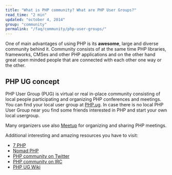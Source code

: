 ```yaml
---
title: "What is PHP community? What are PHP User Groups?"
read_time: "2 min"
updated: "october 4, 2014"
group: "community"
permalink: "/faq/community/php-user-groups/"
---
```


One of main advantages of using PHP is its **awesome**, large and diverse community behind it. Community consists of at the same time
PHP libraries, frameworks, CMSes and other PHP applications and on the other hand great open minded people that are connected with
each other one way or the other.

## PHP UG concept

PHP User Group (PUG) is virtual or real in-place community consisting of local people participating and organizing PHP conferences and meetings. You
can find your local user group at [PHP.ug][php-ug]. In case there is no local PHP User Group near you find some friends interested in PHP and start your own local
usergroup.

Many organizers use also [Meetup](http://www.meetup.com/) for organizing and sharing PHP meetings.

Additional interesting and amazing resources you have to visit:

* [7 PHP](http://7php.com/category/conferences-user-groups/)
* [Nomad PHP](http://nomadphp.com)
* [PHP community on Twitter](https://twitter.com/phpc)
* [PHP community on IRC](irc://chat.freenode.net:6667/phpc)
* [PHP UG Wiki](https://wiki.php.net/usergroups)

[php-ug]: http://php.ug
